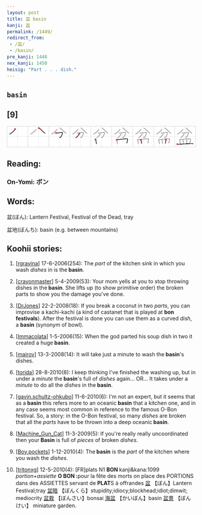 ```yaml
---
layout: post
title: 盆 basin
kanji: 盆
permalink: /1449/
redirect_from:
 - /盆/
 - /basin/
pre_kanji: 1448
nex_kanji: 1450
heisig: "Part . . . dish."
---
```


## `basin`

## [9]

<div class="stroke"><img src="../images/E79B86.png" /></div>

## Reading:

### On-Yomi: ボン

## Words:

盆(ぼん): Lantern Festival, Festival of the Dead, tray

盆地(ぼんち): basin (e.g. between mountains)

## Koohii stories:

1) [<a href="http://kanji.koohii.com/profile/rgravina">rgravina</a>] 17-6-2006(254): The <em>part</em> of the kitchen sink in which you wash <em>dishes</em> in is the<strong> basin</strong>. 

2) [<a href="http://kanji.koohii.com/profile/crayonmaster">crayonmaster</a>] 5-4-2009(53): Your mom yells at you to stop throwing dishes in the<strong> basin</strong>. She lifts up (to show primitive order) the broken parts to show you the damage you&#039;ve done. 

3) [<a href="http://kanji.koohii.com/profile/DrJones">DrJones</a>] 22-2-2008(18): If you break a coconut in two <em>parts</em>, you can improvise a kachi-kachi (a kind of castanet that is played at <strong>bon festivals</strong>). After the festival is done you can use them as a curved <em>dish</em>, a <strong>basin</strong> (synonym of bowl). 

4) [<a href="http://kanji.koohii.com/profile/Immacolata">Immacolata</a>] 1-5-2006(15): When the god parted his soup dish in two it created a huge<strong> basin</strong>. 

5) [<a href="http://kanji.koohii.com/profile/mairov">mairov</a>] 13-3-2008(14): It will take just a minute to wash the<strong> basin</strong>&#039;s dishes. 

6) [<a href="http://kanji.koohii.com/profile/torida">torida</a>] 28-8-2010(8): I keep thinking I&#039;ve finished the washing up, but in under a <em>minute</em> the<strong> basin</strong>&#039;s full of <em>dishes</em> again... OR... It takes under a <em>minute</em> to do all the <em>dishes</em> in the<strong> basin</strong>. 

7) [<a href="http://kanji.koohii.com/profile/gavin.schultz-ohkubo">gavin.schultz-ohkubo</a>] 11-6-2010(6): I&#039;m not an expert, but it seems that as a<strong> basin</strong> this refers more to an oceanic<strong> basin</strong> that a kitchen one, and in any case seems most common in reference to the famous O-Bon festival. So, a story: in the O-Bon festival, so many <em>dishes</em> are broken that all the <em>parts</em> have to be thrown into a deep oceanic<strong> basin</strong>. 

8) [<a href="http://kanji.koohii.com/profile/Machine_Gun_Cat">Machine_Gun_Cat</a>] 11-3-2009(5): If you&#039;re really really uncoordinated then your<strong> Basin</strong> is full of <em>pieces</em> of broken <em>dishes</em>. 

9) [<a href="http://kanji.koohii.com/profile/Boy.pockets">Boy.pockets</a>] 1-12-2010(4): The<strong> basin</strong> is the <em>part</em> of the kitchen where you wash the <em>dishes</em>. 

10) [<a href="http://kanji.koohii.com/profile/tritonxg">tritonxg</a>] 12-5-2010(4): [FR]plats N1 <strong>BON </strong> kanji&amp;kana:1099<em> portion+assiette </em> <strong>O BON :</strong>pour la fête des morts on place des PORTIONS dans des ASSIETTES servant de <strong>PLAT</strong>S à offrandes   <a href="http://jisho.org/kanji/details/盆">盆</a>  【ぼん】Lantern Festival;tray  <a href="http://jisho.org/kanji/details/盆暗">盆暗</a>  【ぼんくら】stupidity;idiocy;blockhead;idiot;dimwit; mediocrity  <a href="http://jisho.org/kanji/details/盆栽">盆栽</a>  【ぼんさい】bonsai  <a href="http://jisho.org/kanji/details/海盆">海盆</a>  【かいぼん】basin  <a href="http://jisho.org/kanji/details/盆景">盆景</a>  【ぼんけい】 miniature garden. 
